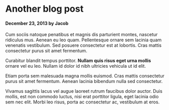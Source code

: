 
# Another blog post

#### December 23, 2013 by Jacob

Cum sociis natoque penatibus et magnis dis parturient montes, nascetur ridiculus mus. 
Aenean eu leo quam. Pellentesque ornare sem lacinia quam venenatis vestibulum. 
Sed posuere consectetur est at lobortis. Cras mattis consectetur purus sit amet fermentum.

Curabitur blandit tempus porttitor. **Nullam quis risus eget urna mollis** ornare vel eu leo. 
Nullam id dolor id nibh ultricies vehicula ut id elit.

Etiam porta sem malesuada magna mollis euismod. Cras mattis consectetur purus sit amet fermentum.
Aenean lacinia bibendum nulla sed consectetur.

Vivamus sagittis lacus vel augue laoreet rutrum faucibus dolor auctor. 
Duis mollis, est non commodo luctus, nisi erat porttitor ligula, eget lacinia odio sem nec elit. 
Morbi leo risus, porta ac consectetur ac, vestibulum at eros.
